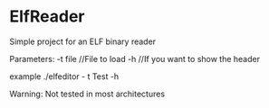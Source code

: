 # ElfReader
Simple project for an ELF binary reader

Parameters:
-t file //File to load
-h //If you want to show the header

example  ./elfeditor -
t Test -h

Warning: Not tested in most architectures
